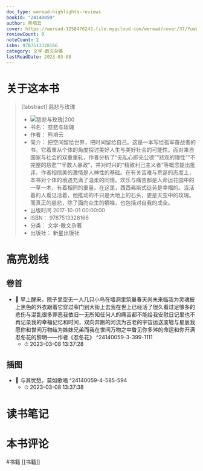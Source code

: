 ```yaml
---
doc_type: weread-highlights-reviews
bookId: "24140059"
author: 熊培云
cover: https://weread-1258476243.file.myqcloud.com/weread/cover/37/YueWen_24140059/t7_YueWen_24140059.jpg
reviewCount: 0
noteCount: 2
isbn: 9787513328166
category: 文学-散文杂著
lastReadDate: 2023-03-08
---
```

# 关于这本书
> [!abstract] 慈悲与玫瑰
> - ![ 慈悲与玫瑰|200](https://weread-1258476243.file.myqcloud.com/weread/cover/37/YueWen_24140059/t7_YueWen_24140059.jpg)
> - 书名： 慈悲与玫瑰
> - 作者： 熊培云
> - 简介： 把空间留给世界，把时间留给自己。这是一本写给孤军奋战者的书。它着重从个体的角度探讨美好人生与美好社会的可能性。面对来自国家与社会的双重重轧，作者分析了“无私心即无公德”“悲观的理性”“不完整的慈悲”“半数人暴政”，并对时兴的“精致利己主义者”等概念提出批评。作者相信美的激情是人神性的基础。在有关苦难与荒诞的态度上，本书对个体的境遇充满了温柔的同情。欢乐与痛苦都是人命运花园中的一草一木，有着相同的重量。在这里，西西弗斯式徒劳是幸福的。当活着的人看见活着，他推动的不只是大地上的石头，更是天空中的玫瑰。而真正的慈悲，除了面向众生的牺牲，也包括对自我的成全。
> - 出版时间 2017-10-01 00:00:00
> - ISBN： 9787513328166
> - 分类： 文学-散文杂著
> - 出版社： 新星出版社

# 高亮划线

## 卷首


- 📌 早上醒来，院子里空无一人几只小鸟在墙洞里筑巢春天尚未来临我为灵魂披上黑色的外衣跟着它穿过窄门到大街上去我在世上已经活了很久看过足够多的悲伤与混乱很多罪恶我依旧一无所知任何人的痛苦都不能给我安慰日记里也不再记录我的幸福记忆和时间，双向奔跑的河流为古老的宇宙运送废墟与星辰我愿你和世间万物结为姊妹兄弟而我在世间万物之中瞥见你多舛的命运和你开满忍冬花的黎明——作者《忍冬花》 ^24140059-3-399-1111
    - ⏱ 2023-03-08 13:37:28 
## 插图


- 📌 与其忧愁，莫如歌唱 ^24140059-4-585-594
    - ⏱ 2023-03-08 13:37:38 
# 读书笔记

# 本书评论
#书籍  [[书籍]] 
